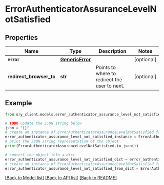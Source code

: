 # ErrorAuthenticatorAssuranceLevelNotSatisfied


## Properties

Name | Type | Description | Notes
------------ | ------------- | ------------- | -------------
**error** | [**GenericError**](GenericError.md) |  | [optional] 
**redirect_browser_to** | **str** | Points to where to redirect the user to next. | [optional] 

## Example

```python
from ory_client.models.error_authenticator_assurance_level_not_satisfied import ErrorAuthenticatorAssuranceLevelNotSatisfied

# TODO update the JSON string below
json = "{}"
# create an instance of ErrorAuthenticatorAssuranceLevelNotSatisfied from a JSON string
error_authenticator_assurance_level_not_satisfied_instance = ErrorAuthenticatorAssuranceLevelNotSatisfied.from_json(json)
# print the JSON string representation of the object
print(ErrorAuthenticatorAssuranceLevelNotSatisfied.to_json())

# convert the object into a dict
error_authenticator_assurance_level_not_satisfied_dict = error_authenticator_assurance_level_not_satisfied_instance.to_dict()
# create an instance of ErrorAuthenticatorAssuranceLevelNotSatisfied from a dict
error_authenticator_assurance_level_not_satisfied_from_dict = ErrorAuthenticatorAssuranceLevelNotSatisfied.from_dict(error_authenticator_assurance_level_not_satisfied_dict)
```
[[Back to Model list]](../README.md#documentation-for-models) [[Back to API list]](../README.md#documentation-for-api-endpoints) [[Back to README]](../README.md)


